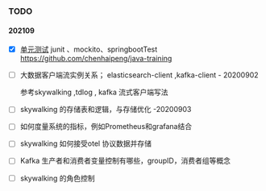 ### TODO

#### 202109

- [x] [单元测试](https://www.cnblogs.com/Ming8006/p/6297333.html ) junit 、mockito、springbootTest https://github.com/chenhaipeng/java-training

- [ ] 大数据客户端流实例关系； elasticsearch-client ,kafka-client - 20200902

  参考skywalking ,tdlog , kafka 流式客户端写法

- [ ] skywalking 的存储表和逻辑，与存储优化 -20200903

- [ ] 如何度量系统的指标，例如Prometheus和grafana结合

- [ ] skywalking 如何接受otel 协议数据并存储

- [ ] Kafka 生产者和消费者变量控制有哪些，groupID，消费者组等概念

- [ ] skywalking 的角色控制

